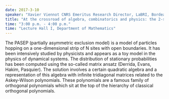 ```yaml
---
date: 2017-3-10
speaker: "Xavier Viennot CNRS Emeritus Research Director, LaBRI, Bordeaux University Adjunct Professor at IMSc, Chennai"
title: "At the crossroad of algebra, combinatorics and physics: the 2-species PASEP"
time: "3:00 p.m. - 4:00 p.m." 
time: "Lecture Hall I, Department of Mathematics"
---
```

The PASEP  (partially asymmetric exclusion model) is a model of particles 
hopping on a one-dimensional strip of N sites with open boundaries. It has 
been intensively studied by physicists and appears as a
toy model in the physics of dynamical systems. The distribution of stationary 
probabilities has been computed using the so-called matrix ansatz (Derrida, 
Evans, Hakim, Pasquier). The solution involves a
certain quadratic algebra and a representation of this algebra with infinite 
tridiagonal matrices related to the Askey-Wilson polynomials. These 
polynomials are a famous family of orthogonal polynomials
which sit at the top of the hierarchy of classical orthogonal polynomials.
